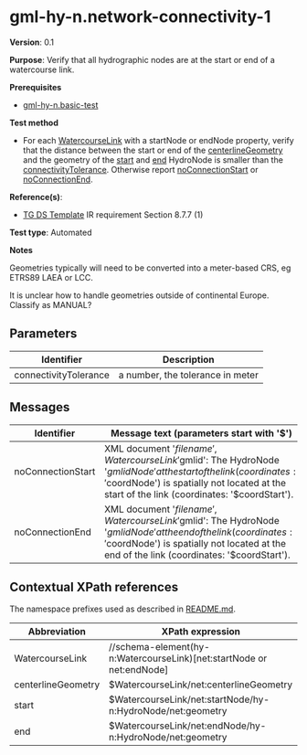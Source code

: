 # gml-hy-n.network-connectivity-1

**Version**: 0.1

**Purpose**: Verify that all hydrographic nodes are at the start or end of a watercourse link.

**Prerequisites**

* [gml-hy-n.basic-test](gml-hy-n.basic-test.md)

**Test method**

* For each [WatercourseLink](#WatercourseLink) with a startNode or endNode property, verify that the distance between the start or end of the [centerlineGeometry](#geometry) and the geometry of the [start](#start) and [end](#end) HydroNode is smaller than the [connectivityTolerance](#tolerance). Otherwise report [noConnectionStart](#noConnectionStart) or [noConnectionEnd](#noConnectionEnd).

**Reference(s)**: 

* [TG DS Template](README.md#ref_TG_DS_tmpl) IR requirement Section 8.7.7 (1)

**Test type**: Automated

**Notes**

Geometries typically will need to be converted into a meter-based CRS, eg ETRS89 LAEA or LCC. 

It is unclear how to handle geometries outside of continental Europe. Classify as MANUAL?

## Parameters

Identifier  |  Description
---------------------------------------------------------- | -------------------------------------------------------------------------
connectivityTolerance <a name="tolerance"/>  |  a number, the tolerance in meter

## Messages

Identifier  |  Message text (parameters start with '$')
---------------------------------------------------------- | -------------------------------------------------------------------------
noConnectionStart <a name="noConnectionStart"/>  |  XML document '$filename', WatercourseLink '$gmlid': The HydroNode '$gmlidNode' at the start of the link (coordinates: '$coordNode') is spatially not located at the start of the link (coordinates: '$coordStart').
noConnectionEnd <a name="noConnectionEnd"/>  |  XML document '$filename', WatercourseLink '$gmlid': The HydroNode '$gmlidNode' at the end of the link (coordinates: '$coordNode') is spatially not located at the end of the link (coordinates: '$coordStart').

## Contextual XPath references

The namespace prefixes used as described in [README.md](README.md#namespaces).

Abbreviation                                               |  XPath expression
---------------------------------------------------------- | -------------------------------------------------------------------------
WatercourseLink <a name="WatercourseLink"></a>   | //schema-element(hy-n:WatercourseLink)[net:startNode or net:endNode]
centerlineGeometry <a name="geometry"></a>   | $WatercourseLink/net:centerlineGeometry
start <a name="start"></a>   | $WatercourseLink/net:startNode/hy-n:HydroNode/net:geometry
end <a name="end"></a>   | $WatercourseLink/net:endNode/hy-n:HydroNode/net:geometry
